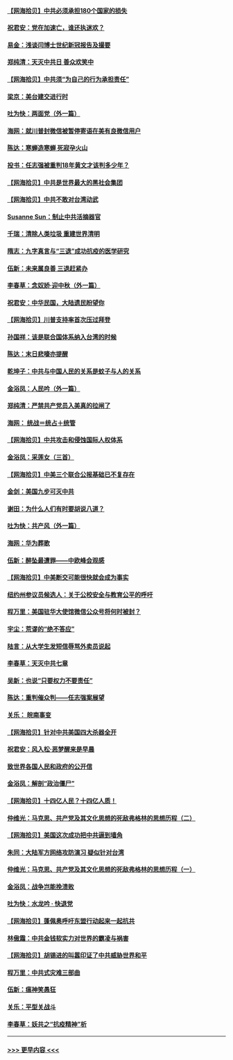 #### [【网海拾贝】中共必须承担180个国家的损失](../pages/nsc993/n12428893.md?t=09260102) 
#### [祝君安：党在加速亡，谁还执迷欢？](../pages/nsc993/n12428652.md?t=09260102) 
#### [易金：浅谈闫博士世纪新冠报告及撮要](../pages/nsc993/n12426822.md?t=09260102) 
#### [郑纯清：天灭中共日 善众欢笑中](../pages/nsc993/n12426784.md?t=09260102) 
#### [【网海拾贝】中共须“为自己的行为承担责任”](../pages/nsc993/n12426067.md?t=09260102) 
#### [梁京：美台建交进行时](../pages/nsc993/n12424066.md?t=09260102) 
#### [吐为快：两面党（外一篇）](../pages/nsc993/n12424043.md?t=09260102) 
#### [海网：就川普封微信被暂停寄语在美有良微信用户](../pages/nsc993/n12424021.md?t=09260102) 
#### [陈达：寒蝉造寒蝉 死寂孕火山](../pages/nsc993/n12423958.md?t=09260102) 
#### [投书：任志强被重判18年黄文才该判多少年？](../pages/nsc993/n12423672.md?t=09260102) 
#### [【网海拾贝】中共是世界最大的黑社会集团](../pages/nsc993/n12423543.md?t=09260102) 
#### [【网海拾贝】中共不敢对台湾动武](../pages/nsc993/n12421418.md?t=09260102) 
#### [Susanne Sun：制止中共活摘器官](../pages/nsc993/n12419654.md?t=09260102) 
#### [千瑞：清除人类垃圾 重建世界清明](../pages/nsc993/n12419414.md?t=09260102) 
#### [隋志：九字真言与“三退”成功抗疫的医学研究](../pages/nsc993/n12419248.md?t=09260102) 
#### [伍新：未来属良善 三退赶紧办](../pages/nsc993/n12418496.md?t=09260102) 
#### [李春草：念奴娇·迎中秋（外一篇）](../pages/nsc993/n12418465.md?t=09260102) 
#### [祝君安：中华民国，大陆遗民盼望你](../pages/nsc993/n12418089.md?t=09260102) 
#### [【网海拾贝】川普支持率首次压过拜登](../pages/nsc993/n12418050.md?t=09260102) 
#### [孙国祥：该是联合国体系纳入台湾的时候](../pages/nsc993/n12417369.md?t=09260102) 
#### [陈达：末日悲嚎亦提醒](../pages/nsc993/n12416736.md?t=09260102) 
#### [乾坤子：中共与中国人民的关系是蚊子与人的关系](../pages/nsc993/n12416632.md?t=09260102) 
#### [金浴凤：人民吟（外一篇）](../pages/nsc993/n12416567.md?t=09260102) 
#### [郑纯清：严禁共产党员入美真的拉闸了](../pages/nsc993/n12416550.md?t=09260102) 
#### [海网： 统战＝统占＋统管](../pages/nsc993/n12416404.md?t=09260102) 
#### [【网海拾贝】中共攻击和侵蚀国际人权体系](../pages/nsc993/n12416250.md?t=09260102) 
#### [金浴凤：采莲女（三首）](../pages/nsc993/n12415517.md?t=09260102) 
#### [【网海拾贝】中美三个联合公报基础已不复存在](../pages/nsc993/n12415054.md?t=09260102) 
#### [金剑：美国九步可灭中共](../pages/nsc993/n12413183.md?t=09260102) 
#### [谢田：为什么人们有时要胡说八道？](../pages/nsc993/n12411861.md?t=09260102) 
#### [吐为快：共产风（外一篇）](../pages/nsc993/n12411761.md?t=09260102) 
#### [海网：华为葬歌](../pages/nsc993/n12410381.md?t=09260102) 
#### [伍新：醉坠最遭罪——中欧峰会观感](../pages/nsc993/n12410364.md?t=09260102) 
#### [【网海拾贝】中美断交可能很快就会成为事实](../pages/nsc993/n12409495.md?t=09260102) 
#### [纽约州参议员候选人：关于公校安全与教育公平的呼吁](../pages/nsc993/n12409228.md?t=09260102) 
#### [程万里：美国驻华大使馆微信公众号将何时被封？](../pages/nsc993/n12407397.md?t=09260102) 
#### [宇尘：荒谬的“绝不答应”](../pages/nsc993/n12407360.md?t=09260102) 
#### [陆言：从大学生发短信辱骂外卖员说起](../pages/nsc993/n12407285.md?t=09260102) 
#### [李春草：天灭中共七章](../pages/nsc993/n12406988.md?t=09260102) 
#### [吴新：也说“只要权力不要责任”](../pages/nsc993/n12406966.md?t=09260102) 
#### [陈达：重判催众判——任志强案展望](../pages/nsc993/n12404540.md?t=09260102) 
#### [关乐： 皖南事变](../pages/nsc993/n12404288.md?t=09260102) 
#### [【网海拾贝】针对中共美国四大杀器全开](../pages/nsc993/n12404172.md?t=09260102) 
#### [祝君安：风入松‧恶梦醒来是早晨](../pages/nsc993/n12401953.md?t=09260102) 
#### [致世界各国人民和政府的公开信](../pages/nsc993/n12401824.md?t=09260102) 
#### [金浴凤：解剖“政治僵尸”](../pages/nsc993/n12401808.md?t=09260102) 
#### [【网海拾贝】十四亿人民？十四亿人质！](../pages/nsc993/n12401708.md?t=09260102) 
#### [仲维光：马克思、共产党及其文化思想的死敌弗格林的思想历程（二）](../pages/nsc993/n12399107.md?t=09260102) 
#### [【网海拾贝】美国这次成功把中共逼到墙角](../pages/nsc993/n12400173.md?t=09260102) 
#### [朱同：大陆军方网络攻防演习 疑似针对台湾](../pages/nsc993/n12399868.md?t=09260102) 
#### [仲维光：马克思、共产党及其文化思想的死敌弗格林的思想历程（一）](../pages/nsc993/n12398341.md?t=09260102) 
#### [金浴凤：战争岂能挽溃败](../pages/nsc993/n12398855.md?t=09260102) 
#### [吐为快：水龙吟 · 快退党](../pages/nsc993/n12398849.md?t=09260102) 
#### [【网海拾贝】蓬佩奥呼吁东盟行动起来一起抗共](../pages/nsc993/n12398291.md?t=09260102) 
#### [林傲霜：中共金钱软实力对世界的霸凌与祸害](../pages/nsc993/n12397515.md?t=09260102) 
#### [【网海拾贝】胡锡进的叫嚣印证了中共威胁世界和平](../pages/nsc993/n12397455.md?t=09260102) 
#### [程万里：中共式灾难三部曲](../pages/nsc993/n12397106.md?t=09260102) 
#### [伍新：瘟神笑愚狂](../pages/nsc993/n12397052.md?t=09260102) 
#### [关乐：平型关战斗](../pages/nsc993/n12395387.md?t=09260102) 
#### [李春草：妖共之“抗疫精神”析](../pages/nsc993/n12395240.md?t=09260102) 

----
#### [ >>> 更早内容 <<< ](../indexes/nsc993-earlier.md)
